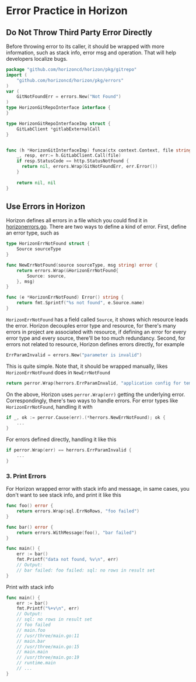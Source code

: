# Error Practice in Horizon

## Do Not Throw Third Party Error Directly

Before throwing error to its caller, it should be wrapped with more information,
such as stack info, error msg and operation. That will help developers localize bugs.

```go
package "github.com/horizoncd/horizon/pkg/gitrepo" 
import (
    "github.com/horizoncd/horizon/pkg/errors"
)
var (
	GitNotFoundErr = errors.New("Not Found")
)
type HorizonGitRepoInterface interface {
}

type HorizonGitRepoInterfaceImp struct {
	GitLabClient *gitlabExternalCall
}


func (h *HorizonGitInterfaceImp) funca(ctx context.Context, file string)(interface{}, error) {
	_, resp, err:= h.GitLabClient.Call(file)
	if resp.StatusCode == http.StatusNotFound {
	  return nil, errors.Wrap(GitNotFoundErr, err.Error())	
    }
	
	return nil, nil
}
```

## Use Errors in Horizon

Horizon defines all errors in a file which you could find it in [horizonerrors.go](../../core/errors/horizonerrors.go).
There are two ways to define a kind of error. First, define an error type, such as 

```go
type HorizonErrNotFound struct {
	Source sourceType
}

func NewErrNotFound(source sourceType, msg string) error {
    return errors.Wrap(&HorizonErrNotFound{
        Source: source,
    }, msg)
}

func (e *HorizonErrNotFound) Error() string {
	return fmt.Sprintf("%s not found", e.Source.name)
}
```

`HorizonErrNotFound` has a field called `Source`, it shows which resource leads the error. 
Horizon decouples error type and resource, for there's many errors in project are associated with resource,
if defining an error for every error type and every source, there'll be too much redundancy.
Second, for errors not related to resource, Horizon defines errors directly, for example

```go
ErrParamInvalid = errors.New("parameter is invalid")
```

This is quite simple. Note that, it should be wrapped manually, likes `HorizonErrNotFound` does in `NewErrNotFound`

```go
return perror.Wrap(herrors.ErrParamInvalid, "application config for template cannot be empty")
```

On the above, Horizon uses `perror.Wrap(err)` getting the underlying error.
Correspondingly, there's two ways to handle errors.
For error types like `HorizonErrNotFound`, handling it with

```go
if _, ok := perror.Cause(err).(*herrors.NewErrNotFound); ok {
	...
}
```

For errors defined directly, handling it like this

```go
if perror.Wrap(err) == herrors.ErrParamInvalid {
	...
}
```

### 3. Print Errors

For Horizon wrapped error with stack info and message, in same cases, you don't want to see stack info,
 and print it like this

```go
func foo() error { 
	return errors.Wrap(sql.ErrNoRows, "foo failed")
}

func bar() error { 
	return errors.WithMessage(foo(), "bar failed")
}

func main() {
	err := bar()
    fmt.Printf("data not found, %v\n", err)
    // Output: 
    // bar failed: foo failed: sql: no rows in result set 
}
```

Print with stack info

```go
func main() {
    err := bar()
    fmt.Printf("%+v\n", err)
	// Output:
	// sql: no rows in result set
    // foo failed
    // main.foo
    // /usr/three/main.go:11
    // main.bar
    // /usr/three/main.go:15
    // main.main
    // /usr/three/main.go:19
    // runtime.main
    // ... 
}
```
